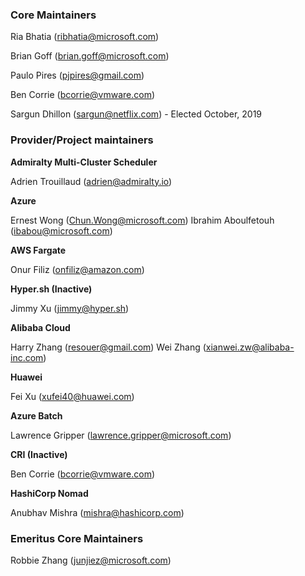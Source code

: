 ### Core Maintainers

Ria Bhatia (ribhatia@microsoft.com)

Brian Goff (brian.goff@microsoft.com)

Paulo Pires (pjpires@gmail.com)

Ben Corrie (bcorrie@vmware.com)

Sargun Dhillon (sargun@netflix.com) - Elected October, 2019

### Provider/Project maintainers

**Admiralty Multi-Cluster Scheduler**

Adrien Trouillaud (adrien@admiralty.io)

**Azure**

Ernest Wong (Chun.Wong@microsoft.com)
Ibrahim Aboulfetouh (ibabou@microsoft.com)

**AWS Fargate**

Onur Filiz (onfiliz@amazon.com)

**Hyper.sh (Inactive)**

Jimmy Xu (jimmy@hyper.sh)

**Alibaba Cloud**

Harry Zhang (resouer@gmail.com)
Wei Zhang   (xianwei.zw@alibaba-inc.com)

**Huawei**

Fei Xu (xufei40@huawei.com)

**Azure Batch**

Lawrence Gripper (lawrence.gripper@microsoft.com)

**CRI (Inactive)**

Ben Corrie (bcorrie@vmware.com)

**HashiCorp Nomad**

Anubhav Mishra (mishra@hashicorp.com)

### Emeritus Core Maintainers 

Robbie Zhang (junjiez@microsoft.com)
